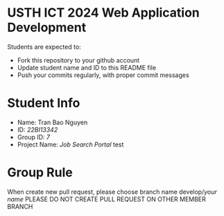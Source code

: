 USTH ICT 2024 Web Application Development
=====================================================

Students are expected to:

* Fork this repository to your github account
* Update student name and ID to this README file
* Push your commits regularly, with proper commit messages

Student Info
=======================

* Name: Tran Bao Nguyen
* ID: *22BI13342*
* Group ID: *7*
* Project Name: *Job Search Portal*
test

Group Rule
=======================
When create new pull request, please choose branch name develop/*your name*
PLEASE DO NOT CREATE PULL REQUEST ON OTHER MEMBER BRANCH